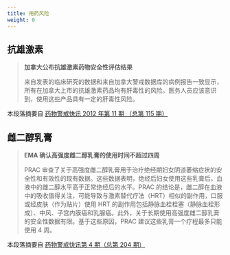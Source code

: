 ```yaml
---
title: 用药风险
weight: 0
---
```


## 抗雄激素

> **加拿大公布抗雄激素药物安全性评估结果**
>
> 来自发表的临床研究的数据和来自加拿大警戒数据库的病例报告一致显示，所有在加拿大上市的抗雄激素药品均有肝毒性的风险。医务人员应该意识到，使用这些产品具有一定的肝毒性风险。

本段落摘要自 [药物警戒快讯 2012 年第 11 期 （总第 115 期）](https://www.nmpa.gov.cn/xxgk/yjjsh/ywjjkx/20121130120001399.html)

## 雌二醇乳膏

> **EMA 确认高强度雌二醇乳膏的使用时间不超过四周**
>
> PRAC 审查了关于高强度雌二醇乳膏用于治疗绝经期妇女阴道萎缩症状的安全性和有效性的现有数据。这些数据表明，绝经后妇女使用这些乳膏后，血液中的雌二醇水平高于正常绝经后的水平。PRAC 的结论是，雌二醇在血液中的吸收值得关注，可能导致与激素替代疗法（HRT）相似的副作用，口服或经皮肤（作为贴片）使用 HRT 的副作用包括静脉血栓栓塞（静脉血栓形成）、中风、子宫内膜癌和乳腺癌。此外，关于长期使用高强度雌二醇乳膏的安全性数据有限。基于这些原因，PRAC 建议这些乳膏一个疗程最多只能使用 4 周。

本段落摘要自 [药物警戒快讯第 4 期（总第 204 期）](https://www.nmpa.gov.cn/directory/web/nmpa/xxgk/yjjsh/ywjjkx/20200612161701797.html)
